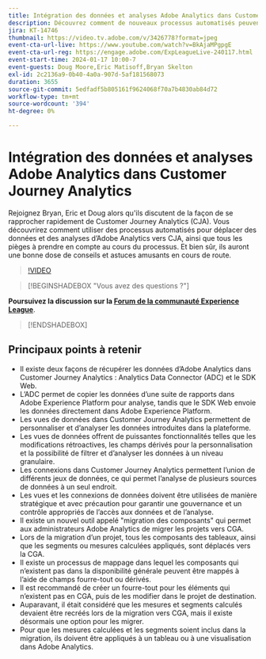 ```yaml
---
title: Intégration des données et analyses Adobe Analytics dans Customer Journey Analytics
description: Découvrez comment de nouveaux processus automatisés peuvent vous aider à déplacer vos données et analyses d’Adobe Analytics vers Adobe Customer Journey Analytics.
jira: KT-14746
thumbnail: https://video.tv.adobe.com/v/3426778?format=jpeg
event-cta-url-live: https://www.youtube.com/watch?v=BkAjaMPgpgE
event-cta-url-reg: https://engage.adobe.com/ExpLeagueLive-240117.html
event-start-time: 2024-01-17 10:00-7
event-guests: Doug Moore,Eric Matisoff,Bryan Skelton
exl-id: 2c2136a9-0b40-4a0a-907d-5af181568073
duration: 3655
source-git-commit: 5edfadf5b805161f9624068f70a7b4830ab84d72
workflow-type: tm+mt
source-wordcount: '394'
ht-degree: 0%

---
```


# Intégration des données et analyses Adobe Analytics dans Customer Journey Analytics

Rejoignez Bryan, Eric et Doug alors qu&#39;ils discutent de la façon de se rapprocher rapidement de Customer Journey Analytics (CJA). Vous découvrirez comment utiliser des processus automatisés pour déplacer des données et des analyses d’Adobe Analytics vers CJA, ainsi que tous les pièges à prendre en compte au cours du processus. Et bien sûr, ils auront une bonne dose de conseils et astuces amusants en cours de route.

>[!VIDEO](https://video.tv.adobe.com/v/3426778/?quality=12&learn=on)

>[!BEGINSHADEBOX &quot;Vous avez des questions ?&quot;]

**Poursuivez la discussion sur la [Forum de la communauté Experience League](https://experienceleaguecommunities.adobe.com/t5/adobe-analytics-discussions/experience-league-live-post-session-discussion-bringing-your/m-p/646093#M3582)**.

>[!ENDSHADEBOX]

## Principaux points à retenir

* Il existe deux façons de récupérer les données d’Adobe Analytics dans Customer Journey Analytics : Analytics Data Connector (ADC) et le SDK Web.
* L’ADC permet de copier les données d’une suite de rapports dans Adobe Experience Platform pour analyse, tandis que le SDK Web envoie les données directement dans Adobe Experience Platform.
* Les vues de données dans Customer Journey Analytics permettent de personnaliser et d’analyser les données introduites dans la plateforme.
* Les vues de données offrent de puissantes fonctionnalités telles que les modifications rétroactives, les champs dérivés pour la personnalisation et la possibilité de filtrer et d’analyser les données à un niveau granulaire.
* Les connexions dans Customer Journey Analytics permettent l’union de différents jeux de données, ce qui permet l’analyse de plusieurs sources de données à un seul endroit.
* Les vues et les connexions de données doivent être utilisées de manière stratégique et avec précaution pour garantir une gouvernance et un contrôle appropriés de l’accès aux données et de l’analyse.
* Il existe un nouvel outil appelé &quot;migration des composants&quot; qui permet aux administrateurs Adobe Analytics de migrer les projets vers CGA.
* Lors de la migration d’un projet, tous les composants des tableaux, ainsi que les segments ou mesures calculées appliqués, sont déplacés vers la CGA.
* Il existe un processus de mappage dans lequel les composants qui n’existent pas dans la disponibilité générale peuvent être mappés à l’aide de champs fourre-tout ou dérivés.
* Il est recommandé de créer un fourre-tout pour les éléments qui n’existent pas en CGA, puis de les modifier dans le projet de destination.
* Auparavant, il était considéré que les mesures et segments calculés devaient être recréés lors de la migration vers CGA, mais il existe désormais une option pour les migrer.
* Pour que les mesures calculées et les segments soient inclus dans la migration, ils doivent être appliqués à un tableau ou à une visualisation dans Adobe Analytics.
